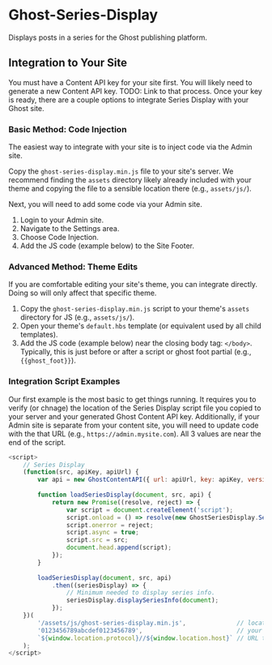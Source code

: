 # Ghost-Series-Display
Displays posts in a series for the Ghost publishing platform.

## Integration to Your Site
You must have a Content API key for your site first. You will likely need to generate a new 
Content API key. TODO: Link to that process. Once your key is ready, 
there are a couple options to integrate Series Display with your Ghost site.

### Basic Method: Code Injection
The easiest way to integrate with your site is to inject code via the Admin site.

Copy the `ghost-series-display.min.js` file to your site's server.
We recommend finding the `assets` directory likely already included with your theme and copying the 
file to a sensible location there (e.g., `assets/js/`).

Next, you will need to add some code via your Admin site.

1. Login to your Admin site.
2. Navigate to the Settings area.
3. Choose Code Injection.
4. Add the JS code (example below) to the Site Footer.

### Advanced Method: Theme Edits
If you are comfortable editing your site's theme, you can integrate directly. 
Doing so will only affect that specific theme.

1. Copy the `ghost-series-display.min.js` script to your theme's `assets` directory for JS (e.g., `assets/js/`).
2. Open your theme's `default.hbs` template (or equivalent used by all child templates).
3. Add the JS code (example below) near the closing body tag: `</body>`. Typically, this is just before or after a script or ghost foot partial (e.g., `{{ghost_foot}}`).

### Integration Script Examples
Our first example is the most basic to get things running. 
It requires you to verify (or chnage) the location of the Series Display script file 
you copied to your server and your generated Ghost Content API key. 
Additionally, if your Admin site is separate from your content site, you will need to 
update code with the that URL (e.g., `https://admin.mysite.com`).
All 3 values are near the end of the script.

```js
<script>
    // Series Display
    (function(src, apiKey, apiUrl) {
        var api = new GhostContentAPI({ url: apiUrl, key: apiKey, version: 'v4' });
        
        function loadSeriesDisplay(document, src, api) {
            return new Promise((resolve, reject) => {
                var script = document.createElement('script');
                script.onload = () => resolve(new GhostSeriesDisplay.SeriesDisplay(api));
                script.onerror = reject;
                script.async = true;
                script.src = src;
                document.head.append(script);
            });
        }
        
        loadSeriesDisplay(document, src, api)
            .then((seriesDisplay) => {
                // Minimum needed to display series info.
                seriesDisplay.displaySeriesInfo(document);
            });
    })(
        '/assets/js/ghost-series-display.min.js',              // location to the series display script
        '0123456789abcdef0123456789',                          // your Ghost Content API key
        `${window.location.protocol}//${window.location.host}` // URL to your Ghost Admin site
    );
</script>
```
